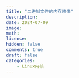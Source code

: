 ```yaml
---
title: "二进制文件的内存映像"
description: 
date: 2024-07-09
image: 
math: 
license: 
hidden: false
comments: true
draft: false
categories:
    - Linux内核
---
```



